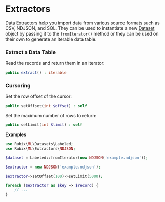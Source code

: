 # Extractors
Data Extractors help you import data from various source formats such as CSV, NDJSON, and SQL. They can be used to instantiate a new [Dataset](datasets/api.md) object by passing it to the `fromIterator()` method or they can be used on their own to generate an iterable data table.

### Extract a Data Table
Read the records and return them in an iterator:
```php
public extract() : iterable
```

### Cursoring
Set the row offset of the cursor:
```php
public setOffset(int $offset) : self
```

Set the maximum number of rows to return:
```php
public setLimit(int $limit) : self
```

**Examples**

```php
use Rubix\ML\Datasets\Labeled;
use Rubix\ML\Extractors\NDJSON;

$dataset = Labeled::fromIterator(new NDJSON('example.ndjson'));
```

```php
$extractor = new NDJSON('example.ndjson');

$extractor->setOffset(100)->setLimit(5000);

foreach ($extractor as $key => $record) {
    // ...
}
```